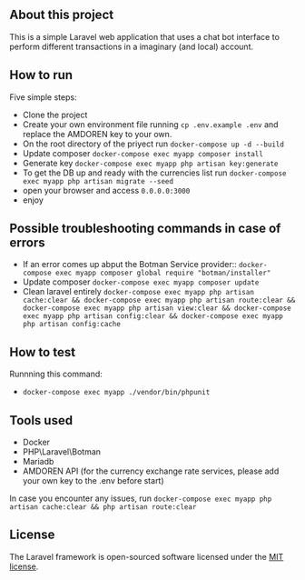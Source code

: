 ## About this project

This is a simple Laravel web application that uses a chat bot interface to perform different transactions in a imaginary (and local) account.

## How to run

Five simple steps:

-   Clone the project
-   Create your own environment file running `cp .env.example .env` and replace the AMDOREN key to your own.
-   On the root directory of the priyect run `docker-compose up -d --build`
-   Update composer `docker-compose exec myapp composer install`
-   Generate key `docker-compose exec myapp php artisan key:generate`
-   To get the DB up and ready with the currencies list run `docker-compose exec myapp php artisan migrate --seed`
-   open your browser and access `0.0.0.0:3000`
-   enjoy

## Possible troubleshooting commands in case of errors

-   If an error comes up abput the Botman Service provider:: `docker-compose exec myapp composer global require "botman/installer"`
-   Update composer `docker-compose exec myapp composer update`
-   Clean laravel entirely
    `docker-compose exec myapp php artisan cache:clear && docker-compose exec myapp php artisan route:clear && docker-compose exec myapp php artisan view:clear && docker-compose exec myapp php artisan config:clear && docker-compose exec myapp php artisan config:cache`

## How to test

Runnning this command:

-   `docker-compose exec myapp ./vendor/bin/phpunit`

## Tools used

-   Docker
-   PHP\Laravel\Botman
-   Mariadb
-   AMDOREN API (for the currency exchange rate services, please add your own key to the .env before start)

In case you encounter any issues, run
`docker-compose exec myapp php artisan cache:clear && php artisan route:clear`

## License

The Laravel framework is open-sourced software licensed under the [MIT license](https://opensource.org/licenses/MIT).
